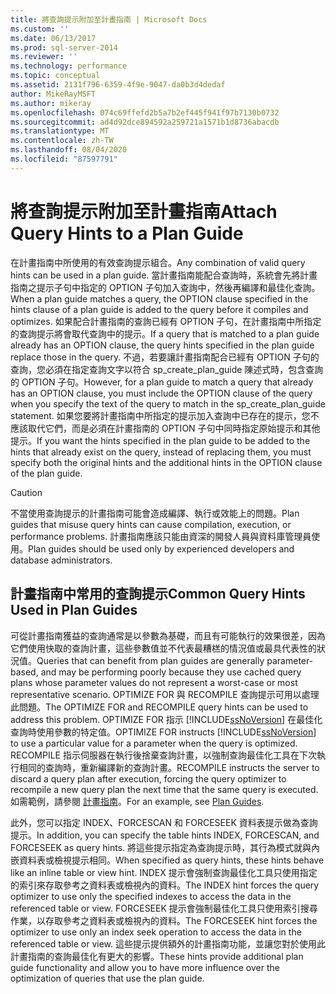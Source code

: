 ```yaml
---
title: 將查詢提示附加至計畫指南 | Microsoft Docs
ms.custom: ''
ms.date: 06/13/2017
ms.prod: sql-server-2014
ms.reviewer: ''
ms.technology: performance
ms.topic: conceptual
ms.assetid: 2131f796-6359-4f9e-9047-da0b3d4dedaf
author: MikeRayMSFT
ms.author: mikeray
ms.openlocfilehash: 074c69ffefd2b5a7b2ef445f941f97b7130b0732
ms.sourcegitcommit: ad4d92dce894592a259721a1571b1d8736abacdb
ms.translationtype: MT
ms.contentlocale: zh-TW
ms.lasthandoff: 08/04/2020
ms.locfileid: "87597791"
---
```

# <a name="attach-query-hints-to-a-plan-guide"></a><span data-ttu-id="18a59-102">將查詢提示附加至計畫指南</span><span class="sxs-lookup"><span data-stu-id="18a59-102">Attach Query Hints to a Plan Guide</span></span>
  <span data-ttu-id="18a59-103">在計畫指南中所使用的有效查詢提示組合。</span><span class="sxs-lookup"><span data-stu-id="18a59-103">Any combination of valid query hints can be used in a plan guide.</span></span> <span data-ttu-id="18a59-104">當計畫指南能配合查詢時，系統會先將計畫指南之提示子句中指定的 OPTION 子句加入查詢中，然後再編譯和最佳化查詢。</span><span class="sxs-lookup"><span data-stu-id="18a59-104">When a plan guide matches a query, the OPTION clause specified in the hints clause of a plan guide is added to the query before it compiles and optimizes.</span></span> <span data-ttu-id="18a59-105">如果配合計畫指南的查詢已經有 OPTION 子句，在計畫指南中所指定的查詢提示將會取代查詢中的提示。</span><span class="sxs-lookup"><span data-stu-id="18a59-105">If a query that is matched to a plan guide already has an OPTION clause, the query hints specified in the plan guide replace those in the query.</span></span> <span data-ttu-id="18a59-106">不過，若要讓計畫指南配合已經有 OPTION 子句的查詢，您必須在指定查詢文字以符合 sp_create_plan_guide 陳述式時，包含查詢的 OPTION 子句。</span><span class="sxs-lookup"><span data-stu-id="18a59-106">However, for a plan guide to match a query that already has an OPTION clause, you must include the OPTION clause of the query when you specify the text of the query to match in the sp_create_plan_guide statement.</span></span> <span data-ttu-id="18a59-107">如果您要將計畫指南中所指定的提示加入查詢中已存在的提示，您不應該取代它們，而是必須在計畫指南的 OPTION 子句中同時指定原始提示和其他提示。</span><span class="sxs-lookup"><span data-stu-id="18a59-107">If you want the hints specified in the plan guide to be added to the hints that already exist on the query, instead of replacing them, you must specify both the original hints and the additional hints in the OPTION clause of the plan guide.</span></span>  
  
> [!CAUTION]  
>  <span data-ttu-id="18a59-108">不當使用查詢提示的計畫指南可能會造成編譯、執行或效能上的問題。</span><span class="sxs-lookup"><span data-stu-id="18a59-108">Plan guides that misuse query hints can cause compilation, execution, or performance problems.</span></span> <span data-ttu-id="18a59-109">計畫指南應該只能由資深的開發人員與資料庫管理員使用。</span><span class="sxs-lookup"><span data-stu-id="18a59-109">Plan guides should be used only by experienced developers and database administrators.</span></span>  
  
## <a name="common-query-hints-used-in-plan-guides"></a><span data-ttu-id="18a59-110">計畫指南中常用的查詢提示</span><span class="sxs-lookup"><span data-stu-id="18a59-110">Common Query Hints Used in Plan Guides</span></span>  
 <span data-ttu-id="18a59-111">可從計畫指南獲益的查詢通常是以參數為基礎，而且有可能執行的效果很差，因為它們使用快取的查詢計畫，這些參數值並不代表最糟榚的情況值或最具代表性的狀況值。</span><span class="sxs-lookup"><span data-stu-id="18a59-111">Queries that can benefit from plan guides are generally parameter-based, and may be performing poorly because they use cached query plans whose parameter values do not represent a worst-case or most representative scenario.</span></span> <span data-ttu-id="18a59-112">OPTIMIZE FOR 與 RECOMPILE 查詢提示可用以處理此問題。</span><span class="sxs-lookup"><span data-stu-id="18a59-112">The OPTIMIZE FOR and RECOMPILE query hints can be used to address this problem.</span></span> <span data-ttu-id="18a59-113">OPTIMIZE FOR 指示 [!INCLUDE[ssNoVersion](../../includes/ssnoversion-md.md)] 在最佳化查詢時使用參數的特定值。</span><span class="sxs-lookup"><span data-stu-id="18a59-113">OPTIMIZE FOR instructs [!INCLUDE[ssNoVersion](../../includes/ssnoversion-md.md)] to use a particular value for a parameter when the query is optimized.</span></span> <span data-ttu-id="18a59-114">RECOMPILE 指示伺服器在執行後捨棄查詢計畫，以強制查詢最佳化工具在下次執行相同的查詢時，重新編譯新的查詢計畫。</span><span class="sxs-lookup"><span data-stu-id="18a59-114">RECOMPILE instructs the server to discard a query plan after execution, forcing the query optimizer to recompile a new query plan the next time that the same query is executed.</span></span> <span data-ttu-id="18a59-115">如需範例，請參閱 [計畫指南](plan-guides.md)。</span><span class="sxs-lookup"><span data-stu-id="18a59-115">For an example, see [Plan Guides](plan-guides.md).</span></span>  
  
 <span data-ttu-id="18a59-116">此外，您可以指定 INDEX、FORCESCAN 和 FORCESEEK 資料表提示做為查詢提示。</span><span class="sxs-lookup"><span data-stu-id="18a59-116">In addition, you can specify the table hints INDEX, FORCESCAN, and FORCESEEK as query hints.</span></span> <span data-ttu-id="18a59-117">將這些提示指定為查詢提示時，其行為模式就與內嵌資料表或檢視提示相同。</span><span class="sxs-lookup"><span data-stu-id="18a59-117">When specified as query hints, these hints behave like an inline table or view hint.</span></span> <span data-ttu-id="18a59-118">INDEX 提示會強制查詢最佳化工具只使用指定的索引來存取參考之資料表或檢視內的資料。</span><span class="sxs-lookup"><span data-stu-id="18a59-118">The INDEX hint forces the query optimizer to use only the specified indexes to access the data in the referenced table or view.</span></span> <span data-ttu-id="18a59-119">FORCESEEK 提示會強制最佳化工具只使用索引搜尋作業，以存取參考之資料表或檢視內的資料。</span><span class="sxs-lookup"><span data-stu-id="18a59-119">The FORCESEEK hint forces the optimizer to use only an index seek operation to access the data in the referenced table or view.</span></span> <span data-ttu-id="18a59-120">這些提示提供額外的計畫指南功能，並讓您對於使用此計畫指南的查詢最佳化有更大的影響。</span><span class="sxs-lookup"><span data-stu-id="18a59-120">These hints provide additional plan guide functionality and allow you to have more influence over the optimization of queries that use the plan guide.</span></span>  
  
  
